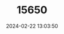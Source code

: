 ---
title: "15650"
category: "Otomops secundus"
draft: false
date: 2024-02-22 13:03:50
languages:
  English: ["Mantled Mastiff Bat", "Mantled Free-tailed Bat"]
---